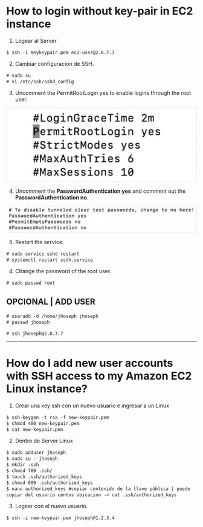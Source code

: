 # How to login without key-pair in EC2 instance

1. Logear al Server

```console
$ ssh -i meykeypair.pem ec2-user@2.0.7.7
```

2. Cambiar configuracion de SSH.

```console
# sudo su
# vi /etc/ssh/sshd_config
```

3. Uncomment the PermitRootLogin yes to enable logins through the root user.

![](./img/1.jpeg)

4. Uncomment the **PasswordAuthentication yes** and comment out the **PasswordAuthentication no**.

![](./img/2.jpg)

5. Restart the service.

```console
# sudo service sshd restart
# systemctl restart ssdh.service
```

4. Change the password of the root user.

```console
# sudo passwd root
```

## OPCIONAL | ADD USER

```console
# useradd -d /home/jhoseph jhoseph
# passwd jhoseph
```

```console
# ssh jhoseph@2.0.7.7
```


*****

# How do I add new user accounts with SSH access to my Amazon EC2 Linux instance?

1. Crear una key ssh con un nuevo usuario e ingresar a un Linux

```console
$ ssh-keygen -t rsa -f new-keypair.pem
$ chmod 400 new-keypair.pem
$ cat new-keypair.pem
```

2. Dentro de Server Linux

```console
$ sudo adduser jhoseph
$ sudo su - jhoseph
$ mkdir .ssh
$ chmod 700 .ssh/
$ touch .ssh/authorized_keys
$ chmod 600 .ssh/authorized_keys
$ nano authorized_keys #copiar contenido de la llave pública | puede copiar del usuario centos ubicacion -> cat .ssh/authorized_keys
```

3. Logear con el nuevo usuario.

```console
$ ssh -i new-keypair.pem jhoseph@1.2.3.4
```
